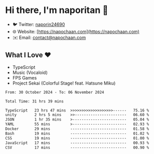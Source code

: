 # Hi there, I'm naporitan 👋

- 🐦 Twitter: [naporin24690](https://twitter.com/naporin24690)
- 🌐 Website: [https://napochaan.com](https://napochaan.com)
- ✉️ Email: [contact@napochaan.com](mailto:contact@napochaan.com)

## What I Love ❤️
- TypeScript
- Music (Vocaloid)
- FPS Games
- Project Sekai (Colorful Stage! feat. Hatsune Miku)

<!--START_SECTION:waka-->

```txt
From: 30 October 2024 - To: 06 November 2024

Total Time: 31 hrs 39 mins

TypeScript   23 hrs 47 mins  >>>>>>>>>>>>>>>>>>>------   75.16 %
unity        2 hrs 5 mins    >>-----------------------   06.60 %
JSON         1 hr 35 mins    >------------------------   05.04 %
YAML         55 mins         >------------------------   02.93 %
Docker       29 mins         -------------------------   01.58 %
Bash         19 mins         -------------------------   01.02 %
CSS          19 mins         -------------------------   01.00 %
JavaScript   17 mins         -------------------------   00.93 %
CSV          17 mins         -------------------------   00.90 %
```

<!--END_SECTION:waka-->

